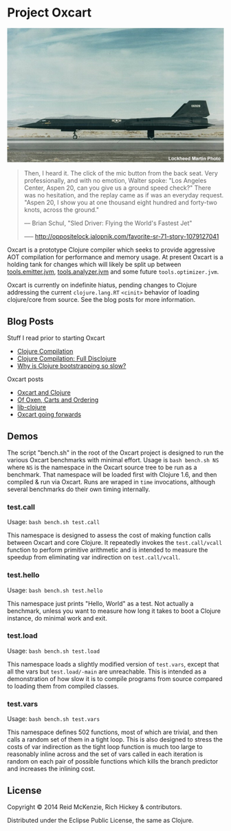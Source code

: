 # Project Oxcart

<center>
  <img src="./resources/oxcart.jpg">
  </img>
</center>

> Then, I heard it. The click of the mic button from the back
> seat. Very professionally, and with no emotion, Walter spoke: "Los
> Angeles Center, Aspen 20, can you give us a ground speed check?"
> There was no hesitation, and the replay came as if was an everyday
> request. "Aspen 20, I show you at one thousand eight hundred and
> forty-two knots, across the ground."
>
> –– Brian Schul, "Sled Driver: Flying the World's Fastest Jet"
>
> —– http://oppositelock.jalopnik.com/favorite-sr-71-story-1079127041

Oxcart is a prototype Clojure compiler which seeks to provide
aggressive AOT compilation for performance and memory usage. At present
Oxcart is a holding tank for changes which will likely be split up
between
[tools.emitter.jvm](https://github.com/clojure/tools.emitter.jvm),
[tools.analyzer.jvm](https://github.com/clojure/tools.analyzer.jvm)
and some future `tools.optimizer.jvm`.

Oxcart is currently on indefinite hiatus, pending changes to Clojure
addressing the current `clojure.lang.RT` `<cinit>` behavior of loading
clojure/core from source. See the blog posts for more information.

## Blog Posts

Stuff I read prior to starting Oxcart

 - [Clojure Compilation](http://nicholaskariniemi.github.io/2014/01/26/clojure-compilation.html)
 - [Clojure Compilation: Full Disclojure](http://nicholaskariniemi.github.io/2014/02/06/clojure-compilation2.html)
 - [Why is Clojure bootstrapping so slow?](http://nicholaskariniemi.github.io/2014/02/25/clojure-bootstrapping.html)

Oxcart posts

 - [Oxcart and Clojure](http://arrdem.com/2014/06/26/oxcart_and_clojure/)
 - [Of Oxen, Carts and Ordering](http://arrdem.com/2014/08/05/of_oxen,_carts_and_ordering/)
 - [lib-clojure](https://groups.google.com/forum/#!searchin/clojure-dev/lib-clojure/clojure-dev/dSPUNKSaV94/gTikbqYhJTYJ)
 - [Oxcart going forwards](http://arrdem.com/2014/12/11/oxcart_going_forwards/)

## Demos

The script "bench.sh" in the root of the Oxcart project is designed to
run the various Oxcart benchmarks with minimal effort. Usage is `bash
bench.sh NS` where `NS` is the namespace in the Oxcart source tree to
be run as a benchmark. That namespace will be loaded first with
Clojure 1.6, and then compiled & run via Oxcart. Runs are wraped in
`time` invocations, although several benchmarks do their own timing
internally.

### test.call

Usage: `bash bench.sh test.call`

This namespace is designed to assess the cost of making function calls
between Oxcart and core Clojure. It repeatedly invokes the
`test.call/vcall` function to perform primitive arithmetic and is
intended to measure the speedup from eliminating var indirection on
`test.call/vcall`.

### test.hello

Usage: `bash bench.sh test.hello`

This namespace just prints "Hello, World" as a test. Not actually a
benchmark, unless you want to measure how long it takes to boot a
Clojure instance, do minimal work and exit.

### test.load

Usage: `bash bench.sh test.load`

This namespace loads a slightly modified version of `test.vars`,
except that all the vars but `test.load/-main` are unreachable. This
is intended as a demonstration of how slow it is to compile programs
from source compared to loading them from compiled classes.

### test.vars

Usage: `bash bench.sh test.vars`

This namespace defines 502 functions, most of which are trivial, and
then calls a random set of them in a tight loop. This is also designed
to stress the costs of var indirection as the tight loop function is
much too large to reasonably inline across and the set of vars called
in each iteration is random on each pair of possible functions which
kills the branch predictor and increases the inlining cost.

## License

Copyright © 2014 Reid McKenzie, Rich Hickey & contributors.

Distributed under the Eclipse Public License, the same as Clojure.
